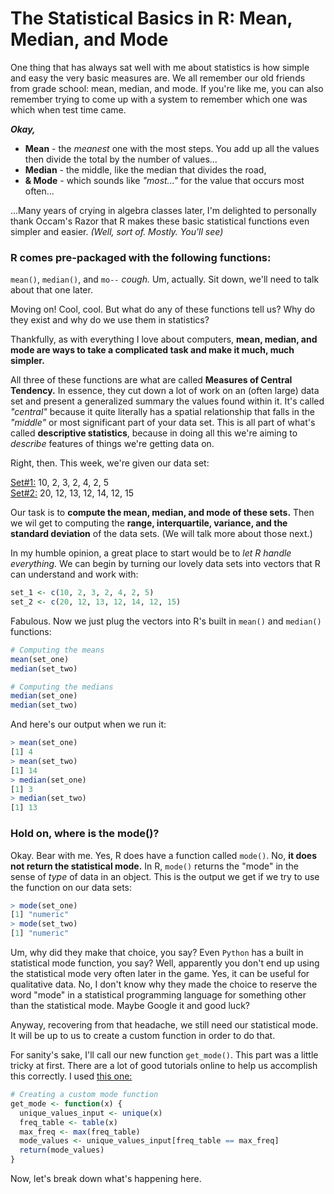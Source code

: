# The Statistical Basics in R: Mean, Median, and Mode

One thing that has always sat well with me about statistics is how simple and easy the very basic measures are. We all remember our old friends from grade school: mean, median, and mode. If you're like me, you can also remember trying to come up with a system to remember which one was which when test time came.

***Okay,***

- **Mean** - the *meanest* one with the most steps. You add up all the values then divide the total by the number of values...
- **Median** - the middle, like the median that divides the road,
- **& Mode** - which sounds like *"most..."* for the value that occurs most often...

...Many years of crying in algebra classes later, I'm delighted to personally thank Occam's Razor that R makes these basic statistical functions even simpler and easier. *(Well, sort of. Mostly. You'll see)*

### R comes pre-packaged with the following functions:
`mean()`, `median()`, and `mo--` *cough.* Um, actually. Sit down, we'll need to talk about that one later.

Moving on! Cool, cool. But what do any of these functions tell us? Why do they exist and why do we use them in statistics?

Thankfully, as with everything I love about computers, **mean, median, and mode are ways to take a complicated task and make it much, much simpler.**

All three of these functions are what are called **Measures of Central Tendency.** In essence, they cut down a lot of work on an (often large) data set and present a generalized summary the values found within it. It's called *"central"* because it quite literally has a spatial relationship that falls in the *"middle"* or most significant part of your data set. This is all part of what's called **descriptive statistics**, because in doing all this we're aiming to *describe* features of things we're getting data on.

Right, then. This week, we're given our data set:

<u>Set#1:</u>  10, 2, 3, 2, 4, 2, 5<br>
<u>Set#2:</u>  20, 12, 13, 12, 14, 12, 15<br>

Our task is to **compute the mean, median, and mode of these sets.** Then we wil get to computing the **range, interquartile, variance, and the standard deviation** of the data sets. (We will talk more about those next.)

In my humble opinion, a great place to start would be to *let R handle everything.* We can begin by turning our lovely data sets into vectors that R can understand and work with:

```R
set_1 <- c(10, 2, 3, 2, 4, 2, 5)
set_2 <- c(20, 12, 13, 12, 14, 12, 15)
```
Fabulous. Now we just plug the vectors into R's built in `mean()` and `median()` functions:

```R
# Computing the means
mean(set_one)
median(set_two)

# Computing the medians
median(set_one)
median(set_two)
```
And here's our output when we run it:
```R
> mean(set_one)
[1] 4
> mean(set_two)
[1] 14
> median(set_one)
[1] 3
> median(set_two)
[1] 13
```

### Hold on, where is the mode()?

Okay. Bear with me. Yes, R does have a function called `mode()`. No, **it does not return the statistical mode.**
In R, `mode()` returns the "mode" in the sense of *type* of data in an object. This is the output we get if we try to use the function on our data sets:

```R
> mode(set_one)
[1] "numeric"
> mode(set_two)
[1] "numeric"
```

Um, why did they make that choice, you say? Even `Python` has a built in statistical mode function, you say?
Well, apparently you don't end up using the statistical mode very often later in the game. Yes, it can be useful for qualitative data. No, I don't know why they made the choice to reserve the word "mode" in a statistical programming language for something other than the statistical mode. Maybe Google it and good luck?

Anyway, recovering from that headache, we still need our statistical mode. It will be up to us to create a custom function in order to do that.

For sanity's sake, I'll call our new function `get_mode()`. This part was a little tricky at first. There are a lot of good tutorials online to help us accomplish this correctly. I used [this one:](https://www.tutorialspoint.com/r/r_mean_median_mode.htm)

```R
# Creating a custom mode function
get_mode <- function(x) {
  unique_values_input <- unique(x)
  freq_table <- table(x)
  max_freq <- max(freq_table)
  mode_values <- unique_values_input[freq_table == max_freq]
  return(mode_values)
}
```
Now, let's break down what's happening here.

